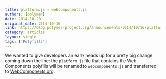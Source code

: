 ```yaml
---
title: platform.js ⇒ webcomponents.js
authors: [polymer]
date: 2014-10-20
original_date: 2014-10-16
link: https://blog.polymer-project.org/announcements/2014/10/16/platform-becomes-webcomponents/
category: articles
layout: single
tags: ['Polyfills']
---
```


We wanted to give developers an early heads up for a pretty big change coming down the line: the `platform.js` file that contains the Web Components polyfills will be renamed to `webcomponents.js` and transferred to [WebComponents.org](http://webcomponents.org/polyfills/).

<!-- Excerpt -->
